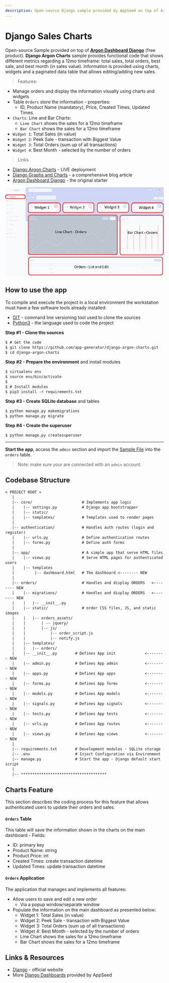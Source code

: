 ```yaml
---
description: Open-source Django sample provided by AppSeed on top of Argon Dashboard.
---
```


# Django Sales Charts

Open-source Sample provided on top of [**Argon Dashboard Django**](https://bit.ly/3si4e7q) (free product). **Django Argon Charts** sample provides functional code that shows different metrics regarding a 12mo timeframe: total sales, total orders, best sale, and best month (in sales value). Information is provided using charts, widgets and a paginated data table that allows editing/adding new sales.

> Features:

- Manage orders and display the information visually using charts and widgets
- Table `Orders` store the information - properties:
  - ID, Product Name (mandatory), Price, Created Times, Updated Times.
- `Charts`: Line and Bar Charts:
  - `Line Chart` shows the sales for a 12mo timeframe
  - `Bar Chart` shows the sales for a 12mo timeframe
- `Widget 1`: Total Sales (in value)
- `Widget 2`: Peek Sale - transaction with Biggest Value
- `Widget 3`: Total Orders (sum up of all transactions)
- `Widget 4`: Best Month - selected by the number of orders

> Links

- [Django Argon Charts](https://django-argon-charts.appseed-srv1.com/) - LIVE deployment
- [Django Graphs and Charts](https://www.creative-tim.com/blog/django-templates/django-graphs-charts-argon-dashboard/) - a comprehensive blog article
- [Argon Dashboard Django](https://bit.ly/3si4e7q) - the original starter

![Django Charts Argon - Free Sample.](../../../static/assets/docs-sample-django-charts-argon.jpg)

## How to use the app

To compile and execute the project in a local environment the workstation must have a few software tools already installed:

- [GIT](https://git-scm.com/) - command line versioning tool used to clone the sources
- [Python3](https://www.python.org/) - the language used to code the project

**Step #1 - Clone the sources**

```
$ # Get the code
$ git clone https://github.com/app-generator/django-argon-charts.git
$ cd django-argon-charts
```

**Step #2 - Prepare the environment** and install modules

```
$ virtualenv env
$ source env/bin/activate
$
$ # Install modules
$ pip3 install -r requirements.txt
```

**Step #3 - Create SQLite database** and tables

```
$ python manage.py makemigrations
$ python manage.py migrate
```

**Step #4 - Create the superuser**

```
$ python manage.py createsuperuser
```

---

**Start the app**, access the `admin` section and import the [Sample File](https://github.com/app-generator/django-argon-charts/blob/master/media/sample_data/orders.csv) into the `orders` table.

> Note: make sure your are connected with an `admin` account.

## Codebase Structure

```
< PROJECT ROOT >
   |
   |-- core/                      # Implements app logic
   |    |-- settings.py           # Django app bootstrapper
   |    |-- static/
   |    |-- templates/            # Templates used to render pages
   |
   |-- authentication/            # Handles auth routes (login and register)
   |    |-- urls.py               # Define authentication routes
   |    |-- forms.py              # Define auth forms
   |
   |-- app/                       # A simple app that serve HTML files
   |    |-- views.py              # Serve HTML pages for authenticated users
   |    |-- templates
   |         |-- dashboard.html   # The dashboard <-------- NEW
   |
   |-- orders/                    # Handles and display ORDERS   <-------- NEW
   |    |-- migrations/           # Handles and display ORDERS   <-------- NEW
   |    |   |-- __init__.py
   |    |-- static/               # order CSS files, JS, and static images
   |    |   |-- orders_assets/
   |    |       | -- jquery/
   |    |       |-- js/
   |    |           |-- order_script.js
   |    |           |-- notify.js
   |    |-- templates/
   |    |   |-- orders/
   |    |-- __init__.py        # Defines App init             <-------- NEW
   |    |-- admin.py           # Defines App admin            <-------- NEW
   |    |-- apps.py            # Defines App apps             <-------- NEW
   |    |-- forms.py           # Defines App forms            <-------- NEW
   |    |-- models.py          # Defines App models           <-------- NEW
   |    |-- signals.py         # Defines App signals          <-------- NEW
   |    |-- tests.py           # Defines App tests            <-------- NEW
   |    |-- urls.py            # Defines App routes           <-------- NEW
   |    |-- views.py           # Defines App views            <-------- NEW
   |
   |-- requirements.txt        # Development modules - SQLite storage
   |-- .env                    # Inject Configuration via Environment
   |-- manage.py               # Start the app - Django default start script
   |
   |-- **************************************
```

## Charts Feature

This section describes the coding process for this feature that allows authenticated users to update their orders and sales.

#### `Orders` Table

This table will save the information shown in the charts on the main dashboard - Fields:

- ID: primary key
- Product Name: string
- Product Price: int
- Created Times: create transaction datetime
- Updated Times: update transaction datetime

#### `Orders` Application

The application that manages and implements all features:

- Allow users to save and edit a new order
  - Via a popup window/separate window
- Populate the information on the main dashboard as presented below:
  - Widget 1: Total Sales (in value)
  - Widget 2: Peek Sale - transaction with Biggest Value
  - Widget 3: Total Orders (sum up of all transactions)
  - Widget 4: Best Month - selected by the number of orders
  - Line Chart shows the sales for a 12mo timeframe
  - Bar Chart shows the sales for a 12mo timeframe

## Links & Resources

- [Django](https://www.djangoproject.com/) - official website
- More [Django Dashboards](https://appseed.us/admin-dashboards/django) provided by AppSeed
